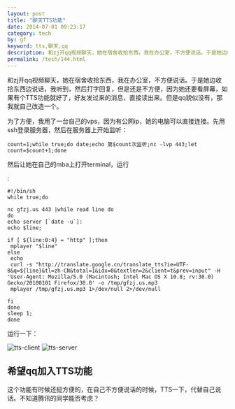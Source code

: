 ```yaml
---
layout: post
title: "聊天TTS功能"
date: 2014-07-01 09:23:17
category: tech
by: gf
keyword: tts,聊天,qq
description: 和zj开qq视频聊天，她在宿舍收拾东西，我在办公室，不方便说话。于是她边收拾东西边说话，我听到，然后打字回复，但是还是不方便，因为她还要看屏幕，如果有个TTS功能就好了，好友发过来的消
permalink: /tech/144.html
---
```

和zj开qq视频聊天，她在宿舍收拾东西，我在办公室，不方便说话。于是她边收拾东西边说话，我听到，然后打字回复，但是还是不方便，因为她还要看屏幕，如果有个TTS功能就好了，好友发过来的消息，直接读出来。但是qq貌似没有，那我就自己改造一个。

为了方便，我用了一台自己的vps，因为有公网ip，她的电脑可以直接连接。先用ssh登录服务器，然后在服务器上开始监听：

    count=1;while true;do date;echo 第$count次监听;nc -lvp 443;let count=$count+1;done

然后让她在自己的mba上打开terminal，运行

:

    #!/bin/sh
    while true;do
    
    nc gfzj.us 443 |while read line do
    do 
    echo server [`date -u`]:
    echo $line;
    
    if [ ${line:0:4} = "http" ];then
     mplayer "$line"
    else
     echo
     curl -s "http://translate.google.cn/translate_tts?ie=UTF-8&q=${line}&tl=zh-CN&total=1&idx=0&textlen=2&client=t&prev=input" -H 'User-Agent: Mozilla/5.0 (Macintosh; Intel Mac OS X 10.8; rv:30.0) Gecko/20100101 Firefox/30.0' -o /tmp/gfzj.us.mp3
     mplayer /tmp/gfzj.us.mp3 1>/dev/null 2>/dev/null
    
    fi
    done
    sleep 1;
    done

运行一下：

![tts-client][] ![tts-server][]

## 希望qq加入TTS功能 ##

这个功能有时候还挺方便的，在自己不方便说话的时候，TTS一下，代替自己说话。不知道腾讯的同学能否考虑？


[tts-client]: http://www.gfzj.us/gfzjus_blog/tech/2014-10-22/78040a599526eb0b2e8a6ad2f4abbd30.jpg
[tts-server]: http://www.gfzj.us/gfzjus_blog/tech/2014-10-22/eb5e73096a4662424eaddd97932a2358.jpg